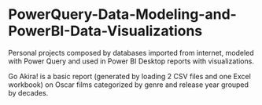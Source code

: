 # PowerQuery-Data-Modeling-and-PowerBI-Data-Visualizations
Personal projects composed by databases imported from internet, modeled with Power Query and used in Power BI Desktop reports  with visualizations.

Go Akira! is a basic report (generated by loading 2 CSV files and one Excel workbook) on Oscar films categorized by genre and release year grouped by decades.

